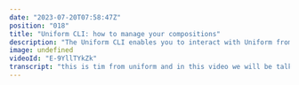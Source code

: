 ```yaml
---
date: "2023-07-20T07:58:47Z"
position: "018"
title: "Uniform CLI: how to manage your compositions"
description: "The Uniform CLI enables you to interact with Uniform from a command-line interface.\n\nIn this video, we go over how you can manage your component definitions and your compositions via the Uniform CLI. You can pull all data into a folder on your local machine to make some manual changes (or save all of it in git). \n\nYou can also push the data back to Uniform, making it easy to generate different environments for a project.\n\nThe documentation:\nhttps://docs.uniform.app/guides/tools/cli\nhttps://docs.uniform.app/reference/cli/canvas\n\nJoin our Discord server if you have questions:\nhttps://uniform.to/discord"
image: undefined
videoId: "E-9YllTYkZk"
transcript: "this is tim from uniform and in this video we will be talking about how you can actually manage your project and its files with the uniform cli so you can get compositions and component definitions from uniform and get them locally into your file system and put them in git for example and then later on you can actually push them back to other projects so what you can do is actually have a deaf environment a qa environment a production one and all you have to do is use the cli to move the files around and it's actually quite easy to do so let's have a look at how i am doing that so this is the browser and this is one of my projects and you see i have four components here but i also already have a composition that's using all these components so now when we go to the code i've installed the cli like this so i have a cli locally installed in my project you can also install it globally if you want and so what i'm doing is i have some npm scripts for pulling components and compositions or pushing them and i'm pushing them or pulling them in the data folder here and right now that data folder is empty but i want to get the definitions and the compositions and then push them elsewhere right so now here ever all the information is here so how about we actually go and pull the components and we just do this in yarn or in npm or whatever i'm using yarn here so now i'm pulling the components and they come into that data folder right so now you have these yaml files with all the information inside of them that you need by the way before i continue you have to use the correct api key and project id in your environment variable so the the sdk can actually or the sdk or the cli can actually read these let's also pull the compositions there we go and so now we have everything in place right the whole composition with all the components and everything is in there so now let's actually remove all the stuff from here and then we'll push it back in just to show you how that would work so let's remove these components and so while i'll do this i'll talk about our cli is actually quite lightweight and it's using a plug-in structure so if you install for example the uniform context for personalization it will add features as plugins to the cli and so every time new stuff happens on our platform and you install the npm package your cli is enriched it has more features um okay so now we have nothing left everything is gone let's push them back in so let's go to the code and just copy paste our stuff here so first let's push all the component definitions oh we have to go here push components um here we go and now we can actually push the compositions it's here i already typed that before okay so it's grabbing everything from the data folder and now when we go back and go to the component library there are here are our four components and everything is working so that's all that i wanted to show you today so if you feel like you want to know more or you want to talk about it join us on discord so you can go to uniform.2 discord and join us there or you can actually go to the documentation at docs.uniform.app and read all about the cli and all its properties that it has anyways that's what i wanted to show you cheers"
---
```


